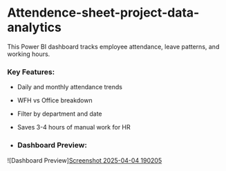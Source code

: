 # Attendence-sheet-project-data-analytics
This Power BI dashboard tracks employee attendance, leave patterns, and working hours.

### Key Features:
- Daily and monthly attendance trends
- WFH vs Office breakdown
- Filter by department and date
- Saves 3-4 hours of manual work for HR

- ### Dashboard Preview:


![Dashboard Preview][Screenshot 2025-04-04 190205](https://github.com/user-attachments/assets/6ecf99c4-a291-49d9-95f2-e74e76e17570)
